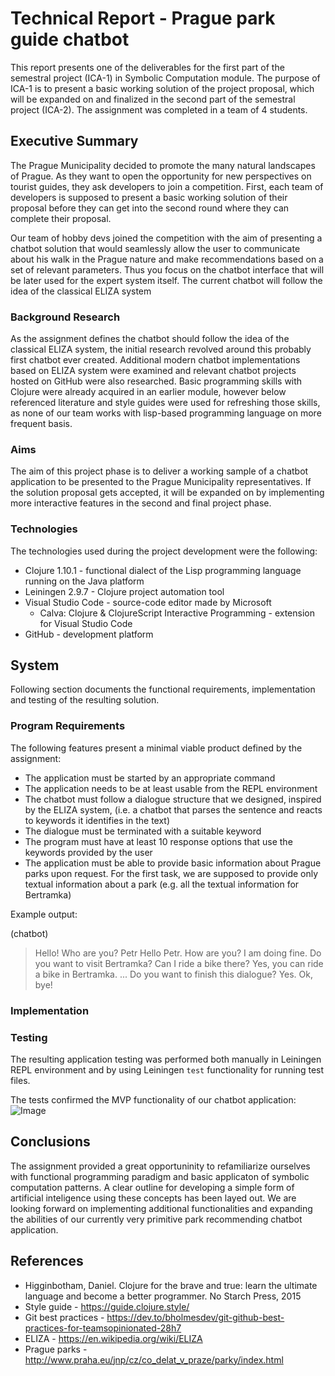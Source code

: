 # Technical Report - Prague park guide chatbot

This report presents one of the deliverables for the first part of the semestral project (ICA-1) in Symbolic Computation module. The purpose of ICA-1 is to present a basic working solution of the project proposal, which will be expanded on and finalized in the second part of the semestral project (ICA-2). The assignment was completed in a team of 4 students.

## Executive Summary

The Prague Municipality decided to promote the many natural landscapes of Prague. As they want to open the opportunity for new perspectives on tourist guides, they ask developers to join a competition. First, each team of developers is supposed to present a basic working solution of their proposal before they can get into the second round where they can complete their proposal.

Our team of hobby devs joined the competition with the aim of presenting a chatbot solution that would seamlessly allow the user to communicate about his walk in the Prague nature and make recommendations based on a set of relevant parameters. Thus you focus on the chatbot interface that will be later used for the expert system itself. The current chatbot will follow the idea of the classical ELIZA system

### Background Research

As the assignment defines the chatbot should follow the idea of the classical ELIZA system, the initial research revolved around this probably first chatbot ever created.
Additional modern chatbot implementations based on ELIZA system were examined and relevant chatbot projects hosted on GitHub were also researched. Basic programming skills with Clojure were already acquired in an earlier module, however below referenced literature and style guides were used for refreshing those skills, as none of our team works with lisp-based programming language on more frequent basis.

### Aims

The aim of this project phase is to deliver a working sample of a chatbot application to be presented to the Prague Municipality representatives. If the solution proposal gets accepted, it will be expanded on by implementing more interactive features in the second and final project phase.

### Technologies

The technologies used during the project development were the following:
- Clojure 1.10.1 - functional dialect of the Lisp programming language running on the Java platform
- Leiningen 2.9.7 - Clojure project automation tool
- Visual Studio Code - source-code editor made by Microsoft
  - Calva: Clojure & ClojureScript Interactive Programming - extension for Visual Studio Code
- GitHub - development platform

## System

Following section documents the functional requirements, implementation and testing of the resulting solution.

### Program Requirements

The following features present a minimal viable product defined by the assignment:

- The application must be started by an appropriate command
- The application needs to be at least usable from the REPL environment
- The chatbot must follow a dialogue structure that we designed, inspired by the ELIZA system, (i.e. a chatbot that parses the sentence and reacts to keywords it identifies in the text)
- The dialogue must be terminated with a suitable keyword
- The program must have at least 10 response options that use the keywords provided by the user
- The application must be able to provide basic information about Prague parks upon request. For the first task, we are supposed to provide only textual information about a park (e.g. all the textual information for Bertramka)

Example output:

(chatbot)
> Hello! Who are you?
Petr
> Hello Petr. How are you?
I am doing fine.
> Do you want to visit Bertramka?
Can I ride a bike there?
> Yes, you can ride a bike in Bertramka.
...
> Do you want to finish this dialogue?
Yes.
> Ok, bye!

### Implementation



### Testing

The resulting application testing was performed both manually in Leiningen REPL environment and by using Leiningen `test` functionality for running test files.

The tests confirmed the MVP functionality of our chatbot application:
![Image](src)

## Conclusions

The assignment provided a great opportuninity to refamiliarize ourselves with functional programming paradigm and basic applicaton of symbolic computation patterns. A clear outline for developing a simple form of artificial inteligence using these concepts has been layed out. We are looking forward on implementing additional functionalities and expanding the abilities of our currently very primitive park recommending chatbot application.

## References

- Higginbotham, Daniel. Clojure for the brave and true: learn the ultimate language and become a better programmer. No Starch Press, 2015
- Style guide - https://guide.clojure.style/
- Git best practices - https://dev.to/bholmesdev/git-github-best-practices-for-teamsopinionated-28h7
- ELIZA - https://en.wikipedia.org/wiki/ELIZA
- Prague parks - http://www.praha.eu/jnp/cz/co_delat_v_praze/parky/index.html
